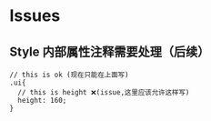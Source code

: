 # Issues

## Style 内部属性注释需要处理（后续）

```
// this is ok (现在只能在上面写)
.ui{
  // this is height ❌(issue,这里应该允许这样写)
  height: 160;
}
```
